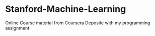 # Stanford-Machine-Learning
Online Course material from Coursera
Deposite with my programming assignment
